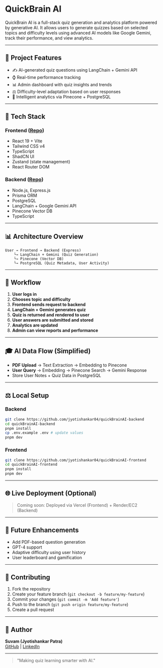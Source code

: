 # QuickBrain AI

QuickBrain AI is a full-stack quiz generation and analytics platform powered by generative AI. It allows users to generate quizzes based on selected topics and difficulty levels using advanced AI models like Google Gemini, track their performance, and view analytics.

---

## 🚀 Project Features

- ✍️ AI-generated quiz questions using LangChain + Gemini API
- ⌚ Real-time performance tracking
- 📊 Admin dashboard with quiz insights and trends
- ⚖️ Difficulty-level adaptation based on user responses
- 🔢 Intelligent analytics via Pinecone + PostgreSQL

---

## 🔧 Tech Stack

### Frontend ([Repo](https://github.com/jyotishankar04/quickBrainAI-frontend))
- React 19 + Vite
- Tailwind CSS v4
- TypeScript
- ShadCN UI
- Zustand (state management)
- React Router DOM

### Backend ([Repo](https://github.com/jyotishankar04/quickBrainAI-backend))
- Node.js, Express.js
- Prisma ORM
- PostgreSQL
- LangChain + Google Gemini API
- Pinecone Vector DB
- TypeScript

---

## 📊 Architecture Overview

```
User → Frontend → Backend (Express)
    └→ LangChain + Gemini (Quiz Generation)
    └→ Pinecone (Vector DB)
    └→ PostgreSQL (Quiz Metadata, User Activity)
```

---

## 🔄 Workflow

1. **User logs in**
2. **Chooses topic and difficulty**
3. **Frontend sends request to backend**
4. **LangChain + Gemini generates quiz**
5. **Quiz is returned and rendered to user**
6. **User answers are submitted and stored**
7. **Analytics are updated**
8. **Admin can view reports and performance**

---

## 🎓 AI Data Flow (Simplified)

- **PDF Upload** → Text Extraction → Embedding to Pinecone
- **User Query** → Embedding → Pinecone Search → Gemini Response
- Store User Notes + Quiz Data in PostgreSQL

---

## ⚖️ Local Setup

### Backend
```bash
git clone https://github.com/jyotishankar04/quickBrainAI-backend
cd quickBrainAI-backend
pnpm install
cp .env.example .env # update values
pnpm dev
```

### Frontend
```bash
git clone https://github.com/jyotishankar04/quickBrainAI-frontend
cd quickBrainAI-frontend
pnpm install
pnpm dev
```

---

## 🌐 Live Deployment (Optional)

> Coming soon: Deployed via Vercel (Frontend) + Render/EC2 (Backend)

---

## 🌟 Future Enhancements

- Add PDF-based question generation
- GPT-4 support
- Adaptive difficulty using user history
- User leaderboard and gamification

---

## 🙌 Contributing

1. Fork the repository
2. Create your feature branch (`git checkout -b feature/my-feature`)
3. Commit your changes (`git commit -m 'Add feature'`)
4. Push to the branch (`git push origin feature/my-feature`)
5. Create a pull request

---

## 🚀 Author

**Suvam (Jyotishankar Patra)**  
[GitHub](https://github.com/jyotishankar04) | [LinkedIn](https://linkedin.com/in/jyotishankar04)

---

> "Making quiz learning smarter with AI."


